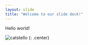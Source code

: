 ```yaml
---
layout: slide
title: "Welcome to our slide deck!"
---
```


Hello world!

![catstello](https://octodex.github.com/images/catstello.png)
{: .center}

